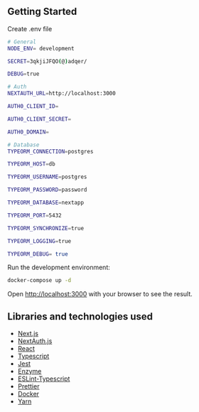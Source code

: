 ## Getting Started

Create .env file

```bash
# General
NODE_ENV= development

SECRET=3qkjiJFQO(@)adqer/

DEBUG=true

# Auth
NEXTAUTH_URL=http://localhost:3000

AUTH0_CLIENT_ID=

AUTH0_CLIENT_SECRET=

AUTH0_DOMAIN=

# Database
TYPEORM_CONNECTION=postgres

TYPEORM_HOST=db

TYPEORM_USERNAME=postgres

TYPEORM_PASSWORD=password

TYPEORM_DATABASE=nextapp

TYPEORM_PORT=5432

TYPEORM_SYNCHRONIZE=true

TYPEORM_LOGGING=true

TYPEORM_DEBUG= true

```

Run the development environment:

```bash
docker-compose up -d
```

Open [http://localhost:3000](http://localhost:3000) with your browser to see the result.


## Libraries and technologies used

- [Next.js](https://nextjs.org/docs)
- [NextAuth.js](https://github.com/nextauthjs/next-auth)
- [React](https://reactjs.org/docs/getting-started.html)
- [Typescript](https://www.typescriptlang.org/docs/home.html)
- [Jest](https://jestjs.io/docs/en/getting-started.html)
- [Enzyme](https://enzymejs.github.io/enzyme/)
- [ESLint-Typescript](https://github.com/typescript-eslint/typescript-eslint)
- [Prettier](https://prettier.io/docs/en/index.html)
- [Docker](https://docs.docker.com/reference/)
- [Yarn](https://classic.yarnpkg.com/en/docs/)

